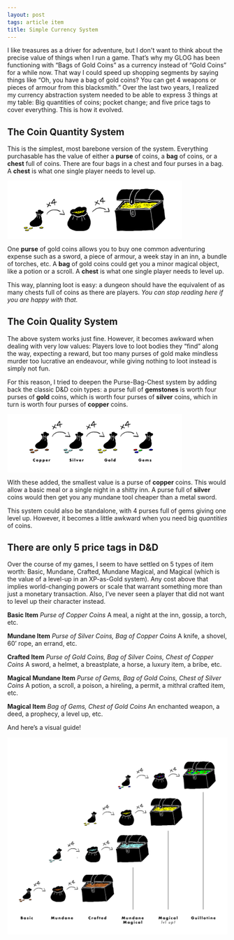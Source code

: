 ```yaml
---
layout: post
tags: article item
title: Simple Currency System
---
```



I like treasures as a driver for adventure, but I don't want to think about the precise value of things when I run a game. That’s why my GLOG has been functioning with “Bags of Gold Coins” as a currency instead of “Gold Coins” for a while now. That way I could speed up shopping segments by saying things like “Oh, you have a bag of gold coins? You can get 4 weapons or pieces of armour from this blacksmith.” Over the last two years, I realized my currency abstraction system needed to be able to express 3 things at my table: Big quantities of coins; pocket change; and five price tags to cover everything. This is how it evolved.

## The Coin Quantity System
This is the simplest, most barebone version of the system. Everything purchasable has the value of either a **purse** of coins, a **bag** of coins, or a **chest** full of coins. There are four bags in a chest and four purses in a bag. A **chest** is what one single player needs to level up.

<img align="center" width=400px src="/images/TreasureGold.png">

One **purse** of gold coins allows you to buy one common adventuring expense such as a sword, a piece of armour, a week stay in an inn, a bundle of torches, etc. A **bag** of gold coins could get you a minor magical object, like a potion or a scroll. A **chest** is what one single player needs to level up.

This way, planning loot is easy: a dungeon should have the equivalent of as many chests full of coins as there are players. _You can stop reading here if you are happy with that._

## The Coin Quality System
The above system works just fine. However, it becomes awkward when dealing with very low values: Players love to loot bodies they “find” along the way, expecting a reward, but too many purses of gold make mindless murder too lucrative an endeavour, while giving nothing to loot instead is simply not fun.

For this reason, I tried to deepen the Purse-Bag-Chest system by adding back the classic D&D coin types: a purse full of **gemstones** is worth four purses of **gold** coins, which is worth four purses of **silver** coins, which in turn is worth four purses of **copper** coins.

<img align="center" width=400px src="/images/TreasureMineral.png">

With these added, the smallest value is a purse of **copper** coins. This would allow a basic meal or a single night in a shitty inn. A purse full of **silver** coins would then get you any mundane tool cheaper than a metal sword. 

This system could also be standalone, with 4 purses full of gems giving one level up. However, it becomes a little awkward when you need big _quantities_ of coins.

## There are only 5 price tags in D&D
Over the course of my games, I seem to have settled on 5 types of item worth: Basic, Mundane, Crafted, Mundane Magical, and Magical (which is the value of a level-up in an XP-as-Gold system). Any cost above that implies world-changing powers or scale that warrant something more than just a monetary transaction. Also, I’ve never seen a player that did not want to level up their character instead.

**Basic Item**
_Purse of Copper Coins_
A meal, a night at the inn, gossip, a torch, etc.

**Mundane Item**
_Purse of Silver Coins, Bag of Copper Coins_
A knife, a shovel, 60’ rope, an errand, etc.

**Crafted Item**
_Purse of Gold Coins, Bag of Silver Coins, Chest of Copper Coins_
A sword, a helmet, a breastplate, a horse, a luxury item, a bribe, etc.

**Magical Mundane Item**
_Purse of Gems, Bag of Gold Coins, Chest of Silver Coins_
A potion, a scroll, a poison, a hireling, a permit, a mithral crafted item, etc.

**Magical Item**
_Bag of Gems, Chest of Gold Coins_
An enchanted weapon, a deed, a prophecy, a level up, etc.

And here’s a visual guide!

<img align="center" width=600px src="/images/TreasureChart.png">



